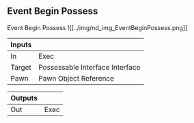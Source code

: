## Event Begin Possess
Event Begin Possess
![[../img/nd_img_EventBeginPossess.png]]

|Inputs||
|--|--|
| In | Exec |
| Target | Possessable Interface Interface |
| Pawn | Pawn Object Reference |

|Outputs||
|--|--|
| Out | Exec |
